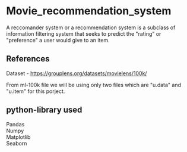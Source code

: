 
# Movie_recommendation_system 


A reccomander system or a recommendation system is a subclass
of information filtering system that seeks to predict the 
"rating" or "preference" a user would give to an item.



## References
Dataset - https://grouplens.org/datasets/movielens/100k/

From ml-100k file we will be using only two files which are "u.data"
and "u.item" for this porject.
## python-library used

Pandas                                                                   
Numpy                                                            
Matplotlib                                               
Seaborn

                                                        